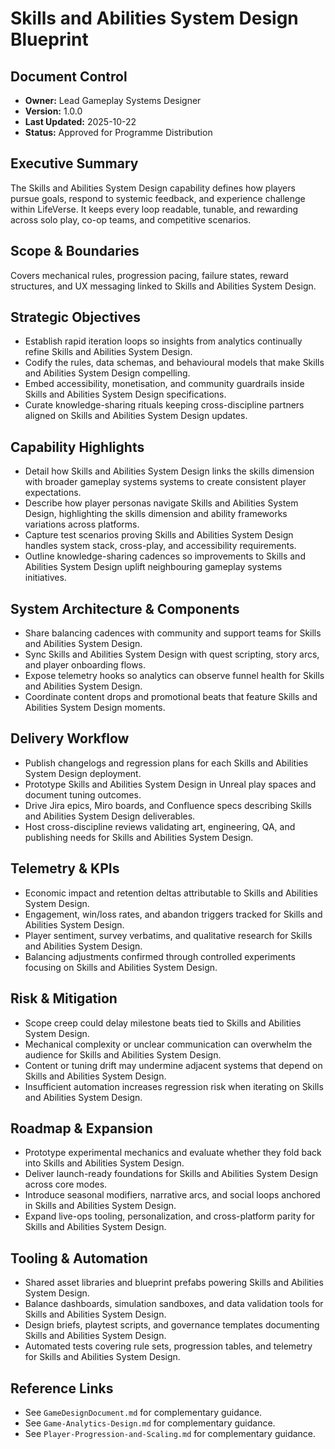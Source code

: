 # Skills and Abilities System Design Blueprint
## Document Control
- **Owner:** Lead Gameplay Systems Designer
- **Version:** 1.0.0
- **Last Updated:** 2025-10-22
- **Status:** Approved for Programme Distribution

## Executive Summary
The Skills and Abilities System Design capability defines how players pursue goals, respond to
systemic feedback, and experience challenge within LifeVerse. It keeps every loop readable, tunable,
and rewarding across solo play, co-op teams, and competitive scenarios.

## Scope & Boundaries
Covers mechanical rules, progression pacing, failure states, reward structures, and UX messaging
linked to Skills and Abilities System Design.

## Strategic Objectives
- Establish rapid iteration loops so insights from analytics continually refine Skills and Abilities System Design.
- Codify the rules, data schemas, and behavioural models that make Skills and Abilities System Design compelling.
- Embed accessibility, monetisation, and community guardrails inside Skills and Abilities System Design specifications.
- Curate knowledge-sharing rituals keeping cross-discipline partners aligned on Skills and Abilities System Design updates.

## Capability Highlights
- Detail how Skills and Abilities System Design links the skills dimension with broader gameplay systems systems to create consistent player expectations.
- Describe how player personas navigate Skills and Abilities System Design, highlighting the skills dimension and ability frameworks variations across platforms.
- Capture test scenarios proving Skills and Abilities System Design handles system stack, cross-play, and accessibility requirements.
- Outline knowledge-sharing cadences so improvements to Skills and Abilities System Design uplift neighbouring gameplay systems initiatives.

## System Architecture & Components
- Share balancing cadences with community and support teams for Skills and Abilities System Design.
- Sync Skills and Abilities System Design with quest scripting, story arcs, and player onboarding flows.
- Expose telemetry hooks so analytics can observe funnel health for Skills and Abilities System Design.
- Coordinate content drops and promotional beats that feature Skills and Abilities System Design moments.

## Delivery Workflow
- Publish changelogs and regression plans for each Skills and Abilities System Design deployment.
- Prototype Skills and Abilities System Design in Unreal play spaces and document tuning outcomes.
- Drive Jira epics, Miro boards, and Confluence specs describing Skills and Abilities System Design deliverables.
- Host cross-discipline reviews validating art, engineering, QA, and publishing needs for Skills and Abilities System Design.

## Telemetry & KPIs
- Economic impact and retention deltas attributable to Skills and Abilities System Design.
- Engagement, win/loss rates, and abandon triggers tracked for Skills and Abilities System Design.
- Player sentiment, survey verbatims, and qualitative research for Skills and Abilities System Design.
- Balancing adjustments confirmed through controlled experiments focusing on Skills and Abilities System Design.

## Risk & Mitigation
- Scope creep could delay milestone beats tied to Skills and Abilities System Design.
- Mechanical complexity or unclear communication can overwhelm the audience for Skills and Abilities System Design.
- Content or tuning drift may undermine adjacent systems that depend on Skills and Abilities System Design.
- Insufficient automation increases regression risk when iterating on Skills and Abilities System Design.

## Roadmap & Expansion
- Prototype experimental mechanics and evaluate whether they fold back into Skills and Abilities System Design.
- Deliver launch-ready foundations for Skills and Abilities System Design across core modes.
- Introduce seasonal modifiers, narrative arcs, and social loops anchored in Skills and Abilities System Design.
- Expand live-ops tooling, personalization, and cross-platform parity for Skills and Abilities System Design.

## Tooling & Automation
- Shared asset libraries and blueprint prefabs powering Skills and Abilities System Design.
- Balance dashboards, simulation sandboxes, and data validation tools for Skills and Abilities System Design.
- Design briefs, playtest scripts, and governance templates documenting Skills and Abilities System Design.
- Automated tests covering rule sets, progression tables, and telemetry for Skills and Abilities System Design.

## Reference Links
- See `GameDesignDocument.md` for complementary guidance.
- See `Game-Analytics-Design.md` for complementary guidance.
- See `Player-Progression-and-Scaling.md` for complementary guidance.

